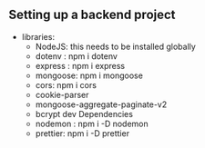 ## Setting up a backend project

- libraries:
  - NodeJS: this needs to be installed globally
  - dotenv : npm i dotenv
  - express : npm i express
  - mongoose: npm i mongoose
  - cors: npm i cors
  - cookie-parser
  - mongoose-aggregate-paginate-v2
  - bcrypt
    dev Dependencies
  - nodemon : npm i -D nodemon
  - prettier: npm i -D prettier

